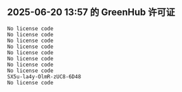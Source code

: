 ## 2025-06-20 13:57 的 GreenHub 许可证
```
No license code
No license code
No license code
No license code
No license code
No license code
No license code
No license code
SX5u-la4y-OlmR-zUC8-6D48
No license code
```
